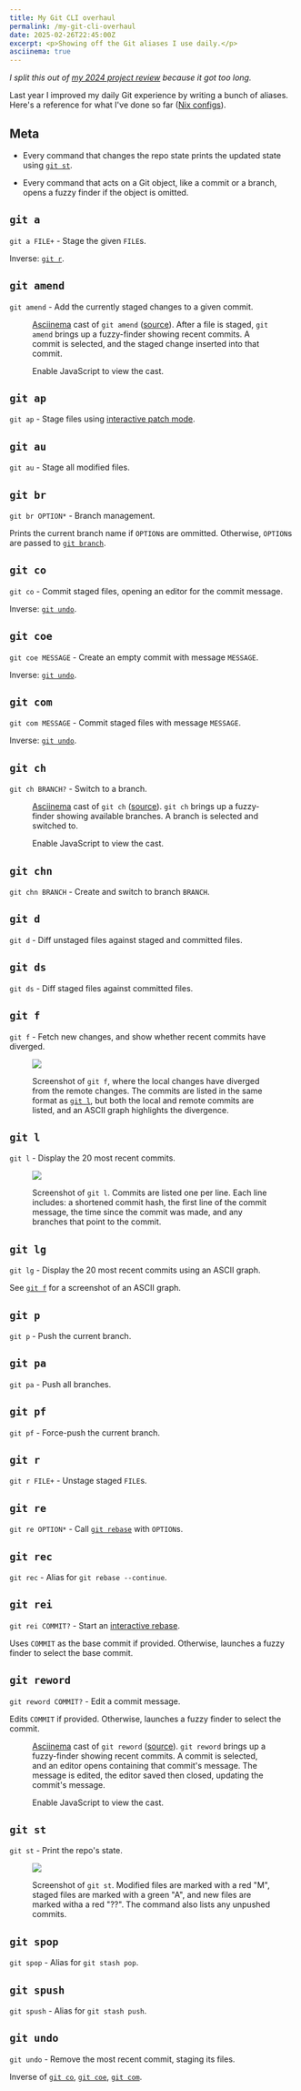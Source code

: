 ```yaml
---
title: My Git CLI overhaul
permalink: /my-git-cli-overhaul
date: 2025-02-26T22:45:00Z
excerpt: <p>Showing off the Git aliases I use daily.</p>
asciinema: true
---
```


*I split this out of [my 2024 project review](/2024-project-review) because it got too long.*

Last year I improved my daily Git experience by writing a bunch of aliases.
Here's a reference for what I've done so far ([Nix configs](https://github.com/LightAndLight/personal-configs/blob/3e340b4d93359386bdda492cb72dfcc8b0922e17/home/git.nix#L26)).

<div id="toc" style="float: right; max-width: 15em; white-space: normal; column-count: 2;"><!-- generated --></div>

## Meta

* Every command that changes the repo state prints the updated state using [`git st`](#git-st).

* Every command that acts on a Git object, like a commit or a branch, opens a fuzzy finder if the object is omitted.

## `git a`

`git a FILE+` - Stage the given `FILE`s.

Inverse: [`git r`](#git-r).

## `git amend`
  
`git amend` - Add the currently staged changes to a given commit.

<figure>
<x-asciinema-cast data-src="./images/git-amend.cast" data-idle-time-limit="1" aria-details="git-amend-details"></x-asciinema-cast>
<figcaption id="git-amend-details">
  
[Asciinema](https://asciinema.org/) cast of `git amend` ([source](./images/git-amend.cast)).
After a file is staged, `git amend` brings up a fuzzy-finder showing recent commits.
A commit is selected, and the staged change inserted into that commit.
  
<noscript>Enable JavaScript to view the cast.</noscript>
</figcaption>
</figure>

## `git ap`

`git ap` - Stage files using [interactive patch mode](https://git-scm.com/docs/git-add#_interactive_mode).

## `git au`

`git au` - Stage all modified files.

## `git br`

`git br OPTION*` - Branch management.

Prints the current branch name if `OPTION`s are ommitted. Otherwise, `OPTION`s are passed to [`git branch`](https://git-scm.com/docs/git-branch).

## `git co`

`git co` - Commit staged files, opening an editor for the commit message.

Inverse: [`git undo`](#git-undo).

## `git coe`

`git coe MESSAGE` - Create an empty commit with message `MESSAGE`.

Inverse: [`git undo`](#git-undo).

## `git com`

`git com MESSAGE` - Commit staged files with message `MESSAGE`.

Inverse: [`git undo`](#git-undo).

## `git ch`

`git ch BRANCH?` - Switch to a branch.

<figure>
<x-asciinema-cast data-src="./images/git-ch.cast" data-idle-time-limit="1" aria-details="git-ch-details"></x-asciinema-cast>
<figcaption id="git-ch-details">
  
[Asciinema](https://asciinema.org/) cast of `git ch` ([source](./images/git-ch.cast)).
`git ch` brings up a fuzzy-finder showing available branches.
A branch is selected and switched to.
  
<noscript>Enable JavaScript to view the cast.</noscript>
</figcaption>
</figure>

## `git chn`

`git chn BRANCH` - Create and switch to branch `BRANCH`.

## `git d`

`git d` - Diff unstaged files against staged and committed files.

## `git ds`

`git ds` - Diff staged files against committed files.

## `git f`

`git f` - Fetch new changes, and show whether recent commits have diverged.
  
<figure>
<img src="./images/git-f-diverged.png" aria-details="git-f-details" style="width: auto; max-height: 100px;">
<figcaption id="git-f-details">
  
Screenshot of `git f`, where the local changes have diverged from the remote changes.
The commits are listed in the same format as [`git l`](#git-l), but both the local and remote commits are listed, and an ASCII graph highlights the divergence.
</figcaption>
</figure>

## `git l`

`git l` - Display the 20 most recent commits.
  
<figure>
<img src="./images/git-l.png" aria-details="git-l-details">
<figcaption id="git-l-details">

Screenshot of `git l`.
Commits are listed one per line.
Each line includes: a shortened commit hash, the first line of the commit message, the time since the commit was made, and any branches that point to the commit.  
</figcaption>
</figure>

## `git lg`

`git lg` - Display the 20 most recent commits using an ASCII graph.

See [`git f`](#git-f) for a screenshot of an ASCII graph.

## `git p`

`git p` - Push the current branch.

## `git pa`

`git pa` - Push all branches.

## `git pf`

`git pf` - Force-push the current branch.

## `git r`

`git r FILE+` - Unstage staged `FILE`s.

## `git re`

`git re OPTION*` - Call [`git rebase`](https://git-scm.com/docs/git-rebase) with `OPTION`s.

## `git rec`

`git rec` - Alias for `git rebase --continue`.

## `git rei`

`git rei COMMIT?` - Start an [interactive rebase](https://git-scm.com/docs/git-rebase#_interactive_mode).

Uses `COMMIT` as the base commit if provided.
Otherwise, launches a fuzzy finder to select the base commit.

## `git reword`

`git reword COMMIT?` - Edit a commit message.

Edits `COMMIT` if provided.
Otherwise, launches a fuzzy finder to select the commit.

<figure>
<x-asciinema-cast data-src="./images/git-reword.cast" data-idle-time-limit="1" aria-details="git-reword-details"></x-asciinema-cast>
<figcaption id="git-reword-details">

[Asciinema](https://asciinema.org/) cast of `git reword` ([source](./images/git-reword.cast)).
`git reword` brings up a fuzzy-finder showing recent commits.
A commit is selected, and an editor opens containing that commit's message.
The message is edited, the editor saved then closed, updating the commit's message.

<noscript>Enable JavaScript to view the cast.</noscript>
</figcaption>
</figure>

## `git st`

`git st` - Print the repo's state.

<figure>
<img src="./images/git-st.png" aria-details="git-st-details">
<figcaption id="git-st-details">

Screenshot of `git st`.
Modified files are marked with a red "M", staged files are marked with a green "A", and new files are marked witha a red "??".
The command also lists any unpushed commits.
</figcaption>
</figure>

## `git spop`

`git spop` - Alias for `git stash pop`.

## `git spush`

`git spush` - Alias for `git stash push`.

## `git undo`

`git undo` - Remove the most recent commit, staging its files.

Inverse of [`git co`](#git-co), [`git coe`](#git-coe), [`git com`](#git-com).
